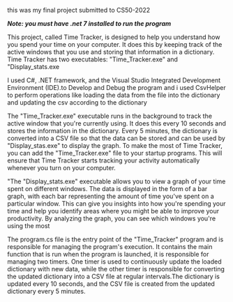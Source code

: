 this was my final project submitted to CS50-2022

***Note: you must have .net 7 installed to run the program***

This project, called Time Tracker, is designed to help you understand how you spend your time on your computer. It does this by keeping track of the active windows that you use and storing that information in a dictionary. Time Tracker has two executables: "Time_Tracker.exe" and "Display_stats.exe

I used C#, .NET framework, and the Visual Studio Integrated Development Environment (IDE).to Develop and Debug the program and i used CsvHelper to perform operations like loading the data from the file into the dictionary and updating the csv according to the dictionary

The "Time_Tracker.exe" executable runs in the background to track the active window that you're currently using. It does this every 10 seconds and stores the information in the dictionary. Every 5 minutes, the dictionary is converted into a CSV file so that the data can be stored and can be used by "Display_stas.exe" to display the graph. To make the most of Time Tracker, you can add the "Time_Tracker.exe" file to your startup programs. This will ensure that Time Tracker starts tracking your activity automatically whenever you turn on your computer.

"The "Display_stats.exe" executable allows you to view a graph of your time spent on different windows. The data is displayed in the form of a bar graph, with each bar representing the amount of time you've spent on a particular window. This can give you insights into how you're spending your time and help you identify areas where you might be able to improve your productivity. By analyzing the graph, you can see which windows you're using the most

The program.cs file is the entry point of the "Time_Tracker" program and is responsible for managing the program's execution. It contains the main function that is run when the program is launched, it is responsible for managing two timers. One timer is used to continuously update the loaded dictionary with new data, while the other timer is responsible for converting the updated dictionary into a CSV file at regular intervals.The dictionary is updated every 10 seconds, and the CSV file is created from the updated dictionary every 5 minutes.

